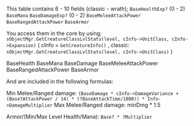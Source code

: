 This table contains 6 - 10 fields (classic - wrath);
  `BaseHealthExp?` (0 - 2)
  `BaseMana`
  `BaseDamageExp?` (0 - 2)
  `BaseMeleeAttackPower`
  `BaseRangedAttackPower`
  `BaseArmor`

You access them in the core by using;
`sObjectMgr.GetCreatureClassLvlStats(level, cInfo->UnitClass, cInfo->Expansion)`
( cInfo = `GetCreatureInfo()` , classic: `sObjectMgr.GetCreatureClassLvlStats(level, cInfo->UnitClass)` )

BaseHealth
BaseMana
BaseDamage
BaseMeleeAttackPower
BaseRangedAttackPower
BaseArmor

And are included in the following formulas:

Min Melee/Ranged damage: `(BaseDamage * cInfo->DamageVariance + (Base?AttackPower / 14) * (?BaseAttackTime/1000)) * Info->DamageMultiplier`
Max Melee/Ranged damage: minDmg * 1.5

Armor/(Min/Max Level Health/Mana): `Base? * ?Multiplier`